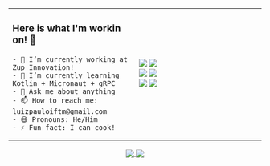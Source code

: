 <table width="100%">
  <tr>
  <td width="50%">
    <h3> Here is what I'm workin on! 👋 </h3>

    - 🔭 I’m currently working at Zup Innovation!
    - 🌱 I’m currently learning Kotlin + Micronaut + gRPC
    - 💬 Ask me about anything
    - 📫 How to reach me: luizpauloiftm@gmail.com
    - 😄 Pronouns: He/Him
    - ⚡ Fun fact: I can cook!
  </td>
  <td width="50%">
    <img src="https://img.shields.io/badge/Code-Java-informational?style=flat-square&logo=Java&logoColor=white&color=2bbc8a" />
    <img src="https://img.shields.io/badge/Code-Spring-informational?style=flat-square&logo=Spring&logoColor=white&color=2bbc8a" /> </br>
    <img src="https://img.shields.io/badge/Code-Kotlin-informational?style=flat-square&logo=Kotlin&logoColor=white&color=2bbc8a" />
    <img src="https://img.shields.io/badge/Code-Micronaut-informational?style=flat-square&logo=Kotlin&logoColor=white&color=2bbc8a" /> </br>
    <img src="https://img.shields.io/badge/Code-gRPC-informational?style=flat-square&logo=Google&logoColor=white&color=2bbc8a" />
    <img src="https://img.shields.io/badge/Code-IntelliJ-IDEA-informational?style=flat-square&logo=IntelliJIDEA&logoColor=white&color=2bbc8a" />
  </td>
  </tr>
</table>

<div align="center">
  <a href="https://github.com/luizpcarvalho/github-readme-stats">
    <img align="center" src="https://github-readme-stats.vercel.app/api/top-langs/?username=luizpcarvalho&layout=compact&theme=tokyonight" />
  </a>
  <a href="https://github.com/luizpcarvalho/github-readme-stats">
    <img align="center" src="https://github-readme-stats.vercel.app/api?username=luizpcarvalho&show_icons=true&theme=tokyonight" />
  </a>
</div>
